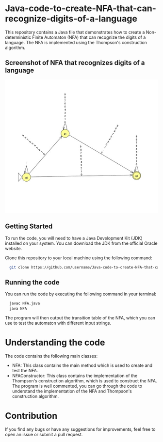 # Java-code-to-create-NFA-that-can-recognize-digits-of-a-language

This repository contains a Java file that demonstrates how to create a Non-deterministic Finite Automaton (NFA) that can recognize the digits of a language. The NFA is implemented using the Thompson's construction algorithm.

## Screenshot of NFA that recognizes digits of a language

![App Screenshot](https://github.com/VivekSai07/Java-code-to-create-NFA-that-can-recognize-digits-of-a-language/blob/main/NFA%20Diagram.jpeg)


## Getting Started
To run the code, you will need to have a Java Development Kit (JDK) installed on your system. You can download the JDK from the official Oracle website.

Clone this repository to your local machine using the following command:
```bash
  git clone https://github.com/username/Java-code-to-create-NFA-that-can-recognize-digits-of-a-language.git
```

## Running the code
You can run the code by executing the following command in your terminal:
```bash
  javac NFA.java
  java NFA
```
The program will then output the transition table of the NFA, which you can use to test the automaton with different input strings.

# Understanding the code
The code contains the following main classes:
- NFA: This class contains the main method which is used to create and test the NFA.
- NFAConstructor: This class contains the implementation of the Thompson's construction algorithm, which is used to construct the NFA.
The program is well commented, you can go through the code to understand the implementation of the NFA and Thompson's construction algorithm.

# Contribution
If you find any bugs or have any suggestions for improvements, feel free to open an issue or submit a pull request.
